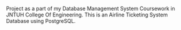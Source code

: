 Project as a part of my Database Management System Coursework in JNTUH College Of Engineering.
This is an Airline Ticketing System Database using PostgreSQL.
